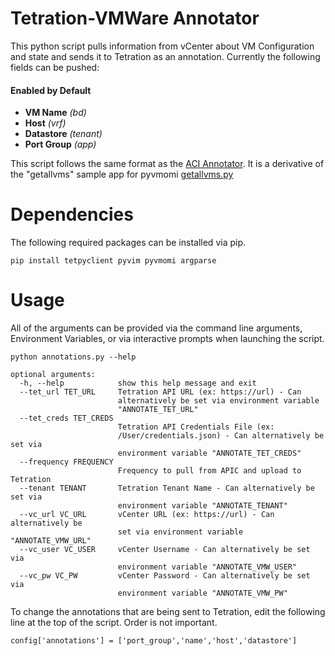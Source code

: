 # Tetration-VMWare Annotator

This python script pulls information from vCenter about VM Configuration and state and sends it to Tetration as an annotation.  Currently the following fields can be pushed:

#### Enabled by Default
* **VM Name** *(bd)*
* **Host** *(vrf)*
* **Datastore** *(tenant)*
* **Port Group** *(app)*

This script follows the same format as the [ACI Annotator](https://www.github.com/CiscoSE/tet-aci-annotations).  It is a derivative of the "getallvms" sample app for pyvmomi [getallvms.py](https://github.com/vmware/pyvmomi/blob/master/sample/getallvms.py)

# Dependencies
The following required packages can be installed via pip.
```
pip install tetpyclient pyvim pyvmomi argparse
```
# Usage

All of the arguments can be provided via the command line arguments, Environment Variables, or via interactive prompts when launching the script.

```
python annotations.py --help

optional arguments:
  -h, --help            show this help message and exit
  --tet_url TET_URL     Tetration API URL (ex: https://url) - Can
                        alternatively be set via environment variable
                        "ANNOTATE_TET_URL"
  --tet_creds TET_CREDS
                        Tetration API Credentials File (ex:
                        /User/credentials.json) - Can alternatively be set via
                        environment variable "ANNOTATE_TET_CREDS"
  --frequency FREQUENCY
                        Frequency to pull from APIC and upload to Tetration
  --tenant TENANT       Tetration Tenant Name - Can alternatively be set via
                        environment variable "ANNOTATE_TENANT"
  --vc_url VC_URL       vCenter URL (ex: https://url) - Can alternatively be
                        set via environment variable "ANNOTATE_VMW_URL"
  --vc_user VC_USER     vCenter Username - Can alternatively be set via
                        environment variable "ANNOTATE_VMW_USER"
  --vc_pw VC_PW         vCenter Password - Can alternatively be set via
                        environment variable "ANNOTATE_VMW_PW"
```

To change the annotations that are being sent to Tetration, edit the following line at the top of the script.  Order is not important.

```
config['annotations'] = ['port_group','name','host','datastore']
```